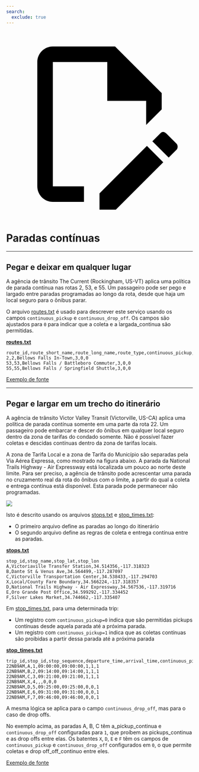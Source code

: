 ```yaml
---
search:
  exclude: true
---
```


<a class="pencil-link" href="https://github.com/MobilityData/gtfs.org/edit/main/docs/schedule/examples/continuous-stops.md" title="Edit this page" target="_blank">
    <svg class="pencil" xmlns="http://www.w3.org/2000/svg" viewBox="0 0 24 24"><path d="M10 20H6V4h7v5h5v3.1l2-2V8l-6-6H6c-1.1 0-2 .9-2 2v16c0 1.1.9 2 2 2h4v-2m10.2-7c.1 0 .3.1.4.2l1.3 1.3c.2.2.2.6 0 .8l-1 1-2.1-2.1 1-1c.1-.1.2-.2.4-.2m0 3.9L14.1 23H12v-2.1l6.1-6.1 2.1 2.1Z"></path></svg>
  </a>

# Paradas contínuas

<hr/>

## Pegar e deixar em qualquer lugar

A agência de trânsito The Current (Rockingham, US-VT) aplica uma política de parada contínua nas rotas 2, 53, e 55. Um passageiro pode ser pego e largado entre paradas programadas ao longo da rota, desde que haja um local seguro para o ônibus parar.

O arquivo [routes.txt](../../reference/#routestxt) é usado para descrever este serviço usando os campos `continuous_pickup` e `continuous_drop_off`. Os campos são ajustados para `0` para indicar que a coleta e a largada_continua são permitidas.

[**routes.txt**](../../reference/#routestxt)

    route_id,route_short_name,route_long_name,route_type,continuous_pickup,continuous_drop_off
    2,2,Bellows Falls In-Town,3,0,0
    53,53,Bellows Falls / Battleboro Commuter,3,0,0
    55,55,Bellows Falls / Springfield Shuttle,3,0,0

[Exemplo de fonte](https://crtransit.org/bus-schedules/)

<hr/>

## Pegar e largar em um trecho do itinerário

A agência de trânsito Victor Valley Transit (Victorville, US-CA) aplica uma política de parada contínua somente em uma parte da rota 22. Um passageiro pode embarcar e descer do ônibus em qualquer local seguro dentro da zona de tarifas do condado somente. Não é possível fazer coletas e descidas contínuas dentro da zona de tarifas locais.

A zona de Tarifa Local e a zona de Tarifa do Município são separadas pela Via Aérea Expressa, como mostrado na figura abaixo. A parada da National Trails Highway - Air Expressway está localizada um pouco ao norte deste limite. Para ser preciso, a agência de trânsito pode acrescentar uma parada no cruzamento real da rota do ônibus com o limite, a partir do qual a coleta e entrega contínua está disponível. Esta parada pode permanecer não programadas.

![](../../assets/victor-valley-transit.svg)

Isto é descrito usando os arquivos [stops.txt](../../reference/#stopstxt) e [stop_times.txt](../../reference/#stoptimestxt):

- O primeiro arquivo define as paradas ao longo do itinerário
- O segundo arquivo define as regras de coleta e entrega contínua entre as paradas.

[**stops.txt**](../../reference/#stopstxt)

    stop_id,stop_name,stop_lat,stop_lon
    A,Victoriaville Transfer Station,34.514356,-117.318323
    B,Dante St & Venus Ave,34.564499,-117.287097
    C,Victorville Transportation Center,34.538433,-117.294703
    X,Local/County Fare Boundary,34.566224,-117.318357
    D,National Trails Highway - Air Expressway,34.567536,-117.319716
    E,Oro Grande Post Office,34.599292,-117.334452
    F,Silver Lakes Market,34.744662,-117.335407

Em [stop_times.txt](../../reference/#stoptimestxt), para uma determinada trip:

- Um registro com `continuous_pickup=0` indica que são permitidas pickups contínuas desde aquela parada até a próxima parada.
- Um registro com `continuous_pickup=1` indica que as coletas contínuas são proibidas a partir dessa parada até a próxima parada

[**stop_times.txt**](../../reference/#stoptimestxt)

    trip_id,stop_id,stop_sequence,departure_time,arrival_time,continuous_pickup,continuous_drop_off,timepoint
    22NB9AM,A,1,09:00:00,09:00:00,1,1,1
    22NB9AM,B,2,09:14:00,09:14:00,1,1,1
    22NB9AM,C,3,09:21:00,09:21:00,1,1,1
    22NB9AM,X,4,,,0,0,0
    22NB9AM,D,5,09:25:00,09:25:00,0,0,1
    22NB9AM,E,6,09:31:00,09:31:00,0,0,1
    22NB9AM,F,7,09:46:00,09:46:00,0,0,1

A mesma lógica se aplica para o campo `continuous_drop_off`, mas para o caso de drop offs.

No exemplo acima, as paradas A, B, C têm a_pickup_continua e `continuous_drop_off` configuradas para `1`, que proíbem as pickups_continua e as drop offs entre elas. Os batentes `X`, `D`, `E` e `F` têm os campos de `continuous_pickup` e `continuous_drop_off` configurados em `0`, o que permite coletas e drop off_off_continuo entre eles.

[Exemplo de fonte](https://vvta.org/routes/route-22/)
